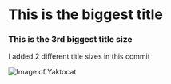# This is the biggest title 

### This is the 3rd biggest title size

I added 2 different title sizes in this commit

![Image of Yaktocat](https://octodex.github.com/images/yaktocat.png)
